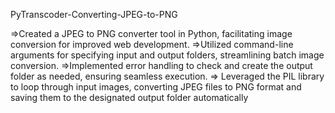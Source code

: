 PyTranscoder-Converting-JPEG-to-PNG

=>Created a JPEG to PNG converter tool in Python, facilitating image conversion for improved web development.
=>Utilized command-line arguments for specifying input and output folders, streamlining batch image conversion.
=>Implemented error handling to check and create the output folder as needed, ensuring seamless execution.
=> Leveraged the PIL library to loop through input images, converting JPEG files to PNG format and saving them to the designated output folder automatically
